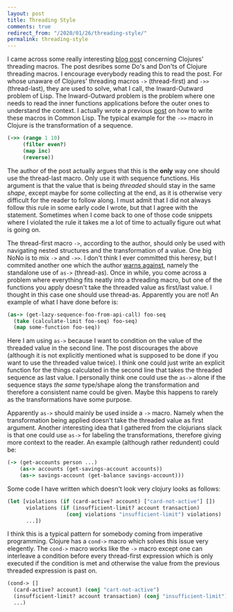 ```yaml
---
layout: post
title: Threading Style
comments: true
redirect_from: "/2020/01/26/threading-style/"
permalink: threading-style
---
```


I came across some really interesting [blog post](https://stuartsierra.com/2018/07/06/threading-with-style) 
concerning Clojures' threading macros. The post desribes some Do's and Don'ts of Clojure threading macros.
I encourage everybody reading this to read the post. For whose unaware of Clojures' threading macros 
`->` (thread-first) and `->>` (thread-last), they are used to solve, what I call, the Inward-Outward 
problem of Lisp. The Inward-Outward problem is the problem where one needs to read the inner functions 
applications before the outer ones to understand the context. I actually wrote a previous 
[post](fiv0.githout.io/clojure-arrows) on how to write these macros in Common Lisp. The typical example 
for the `->>` macro in Clojure is the transformation of a sequence.
```clj
(->> (range 1 10)
     (filter even?)
     (map inc)
     (reverse))
```
The author of the post actually argues that this is the __only__ way one should use the thread-last macro. Only use it
with sequence functions. His argument is that the value that is being *threaded* should stay in the same 
*shape*, except maybe for some collecting at the end, as it is otherwise very difficult for the reader to 
follow along. I must admit that I did not always follow this rule in some early code I wrote, but that I agree
with the statement. Sometimes when I come back to one of those code snippets where I violated the rule
it takes me a lot of time to actually figure out what is going on.

The thread-first macro `->`, according to the author, should only be used with navigating nested structures 
and the transformation of a value. One big NoNo is to mix `->` and `->>`. I don't think I ever committed this 
heresy, but I commited another one which the author 
[warns against](https://stuartsierra.com/2018/07/15/clojure-donts-thread-as), 
namely the standalone use of `as->` (thread-as). Once in while, you come across a problem where everything 
fits neatly into a threading macro, but one of the functions you apply doesn't take the threaded value as 
first/last value. I thought in this case one should use thread-as. Apparently you are not! 
An example of what I have done before is:
```clj
(as-> (get-lazy-sequence-foo-from-api-call) foo-seq 
  (take (calculate-limit foo-seq) foo-seq)
  (map some-function foo-seq))
```
Here I am using `as->` because I want to condition on the value of the threaded value in the second line. The post
discourages the above (although it is not explicitly mentioned what is supposed to be done if you want to use 
the threaded value twice). I think one could just write an explicit function for the things calculated in the 
second line that takes the threaded sequence as last value. I personally think one could
use the `as->` alone if the sequence stays *the same* type/shape along the transformation and therefore a 
consistent name could be given. Maybe this happens to rarely as the transformations have some purpose.

Apparently `as->` should mainly be used inside a `->` macro. Namely when the transformation being applied
doesn't take the threaded value as first argument. Another interesting idea that I gathered from the clojurians
slack is that one could use `as->` for labeling the transformations, therefore giving more context to the reader.
An example (although rather redundent) could be:
```clj
(-> (get-accounts person ...) 
    (as-> accounts (get-savings-account accounts))
    (as-> savings-account (get-balance savings-account)))
```

Some code I have written which doesn't look very clojury looks as follows:
```clj
(let [violations (if (card-active? account) ["card-not-active"] [])
      violations (if (insufficient-limit? account transaction)
                   (conj violations "insufficient-limit") violations)
      ...])
```
I think this is a typical pattern for somebody coming from imperative programming. Clojure has a `cond->` macro
which solves this issue very elegently. The `cond->` macro works like the `->` macro except one can interleave 
a condition before every thread-first expression which is only executed if the condition is met and otherwise
the value from the previous threaded expression is past on.
```clj
(cond-> []
  (card-active? account) (conj "cart-not-active")
  (insufficient-limit? account transaction) (conj "insufficient-limit")
  ...)
```
